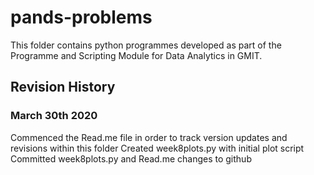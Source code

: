 # pands-problems
This folder contains python programmes developed as part of the Programme and Scripting Module for Data Analytics in GMIT.  
## Revision History
### March 30th 2020
Commenced the Read.me file in order to track version updates and revisions within this folder
Created week8plots.py with initial plot script
Committed week8plots.py and Read.me changes to github
